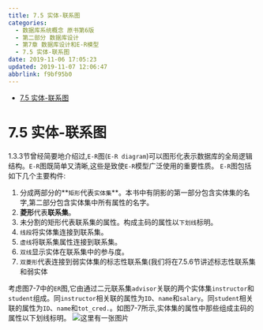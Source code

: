 ```yaml
---
title: 7.5 实体-联系图
categories: 
  - 数据库系统概念 原书第6版
  - 第二部分 数据库设计
  - 第7章 数据库设计和E-R模型
  - 7.5 实体-联系图
date: 2019-11-06 17:05:23
updated: 2019-11-07 12:06:47
abbrlink: f9bf95b0
---
```

- [7.5 实体-联系图](/ReadingNotes/f9bf95b0/#7-5-实体-联系图)

<!--more-->
<script src="https://cdn.bootcss.com/jquery/3.4.0/jquery.slim.min.js"></script>
<script>$(document).ready(function () {$(".post-body > ul:nth-child(1)").hide();});</script>

<!--end-->
# 7.5 实体-联系图 #
1.3.3节曾经简要地介绍过,`E-R`图(`E-R diagram`)可以图形化表示数据库的全局逻辑结构。`E-R`图既简单又清晰,这些是致使`E-R`模型广泛使用的重要性质。
`E-R`图包括如下几个主要构件:
1. 分成两部分的**`矩形`代表`实体集`**。本书中有阴影的第一部分包含实体集的名字,第二部分包含实体集中所有属性的名字。
2. **菱形**代表**联系集**。
3. 未分割的矩形代表联系集的属性。构成主码的属性以`下划线`标明。
4. `线段`将实体集连接到联系集。
5. `虚线`将联系集属性连接到联系集。
6. `双线`显示实体在联系集中的参与度。
7. `双菱形`代表连接到弱实体集的标志性联系集(我们将在7.5.6节讲述标志性联系集和弱实体

考虑图7-7中的`ER`图,它由通过二元联系集`advisor`关联的两个实体集`instructor`和`student`组成。同`instructor`相关联的属性为`ID`、`name`和`salary`。同`student`相关联的属性为`ID`、`name`和`tot_cred.`。如图7-7所示,实体集的属性中那些组成主码的属性以下划线标明。
![这里有一张图片](https://image-1257720033.cos.ap-shanghai.myqcloud.com/blog/readbooknote/ShuJuKuXiTongGaiNian/ch7/1.png)
